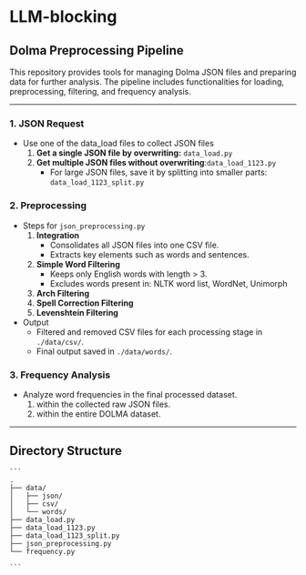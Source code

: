 # LLM-blocking

## Dolma Preprocessing Pipeline

This repository provides tools for managing Dolma JSON files and preparing data for further analysis. The pipeline includes functionalities for loading, preprocessing, filtering, and frequency analysis.

---

### 1. JSON Request

- Use one of the data_load files to collect JSON files
    1. **Get a single JSON file by overwriting:** `data_load.py`
    2. **Get multiple JSON files without overwriting**:`data_load_1123.py`
        - For large JSON files, save it by splitting into smaller parts: `data_load_1123_split.py`

### 2. Preprocessing

- Steps for `json_preprocessing.py`
    1. **Integration**
        - Consolidates all JSON files into one CSV file.
        - Extracts key elements such as words and sentences.
    2. **Simple Word Filtering**
        - Keeps only English words with length > 3.
        - Excludes words present in: NLTK word list, WordNet, Unimorph
    3. **Arch Filtering**
    4. **Spell Correction Filtering**
    5. **Levenshtein Filtering**
- Output
    - Filtered and removed CSV files for each processing stage in `./data/csv/`.
    - Final output saved in `./data/words/`.

### 3. Frequency Analysis

- Analyze word frequencies in the final processed dataset.
    1. within the collected raw JSON files.
    2. within the entire DOLMA dataset.

---

## Directory Structure
    ```
    .
    ├── data/
    │   ├── json/
    │   ├── csv/
    │   └── words/
    ├── data_load.py
    ├── data_load_1123.py
    ├── data_load_1123_split.py
    ├── json_preprocessing.py
    └── frequency.py

    ```